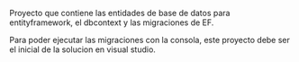 ﻿Proyecto que contiene las entidades de base de datos para entityframework, el dbcontext y las migraciones de EF.

Para poder ejecutar las migraciones con la consola, este proyecto debe ser el inicial de la solucion en visual studio.